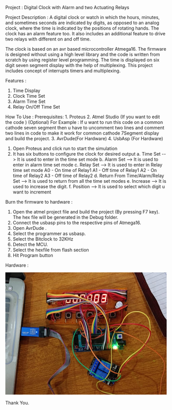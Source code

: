 Project : Digital Clock with Alarm and two Actuating Relays

Project Description :
A digital clock or watch in which the hours, minutes, and sometimes seconds are indicated by digits, as opposed to an analog clock, where the time is indicated by the positions of rotating hands.
The clock has an alarm feature too.
It also includes an additional feature to drive two relays with different on and off time.

The clock is based on an avr based microcontroller Atmega16. The firmware is designed without using a high level library and the code is written from scratch by using register level programming. The time is displayed on six digit seven segment display with the help of multiplexing.
This project includes concept of interrupts timers and multiplexing.

Features :
1. Time Display
2. Clock Time Set
3. Alarm Time Set
4. Relay On/Off Time Set

How To Use :
Prerequisites:
    1. Proteus
    2. Atmel Studio (If you want to edit the code ) (Optional)
        For Example : If u want to run this code on a common cathode seven segment then u have to uncomment two lines and comment two lines in code to make it work for common cathode 7Segment display and build the project.
    3. AvrDude(For Hardware)
    4. UsbAsp (For Hardware)

1. Open Proteus and click run to start the simulation
2. It has six buttons to configure the clock for desired output
        a. Time Set --> It is used to enter in the time set mode
        b. Alarm Set --> It is used to enter in alarm time set mode
        c. Relay Set --> It is used to enter in Relay time set mode
                A0 - On time of Relay1
                A1 - Off time of Relay1
                A2 - On time of Relay2
                A3 - Off time of Relay2
        d. Return From Time/Alarm/Relay Set --> It is used to return from all the time set modes
        e. Increase --> It is used to increase the digit.
        f. Position --> It is used to select which digit u want to increment

Burn the firmware to hardware :
1. Open the atmel project file and build the project (By pressing F7 key). The hex file will be generated in the Debug folder.
2. Connect the usbasp pins to the respective pins of Atmega16.
3. Open AvrDude .
4. Select the programmer as usbasp.
5. Select the Bitclock to 32KHz
6. Detect the MCU.
7. Select the hexfile from flash section
8. Hit Program button

Hardware : 

<img src="image.jpeg" >

Thank You.
